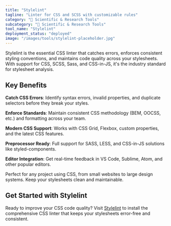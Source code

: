```yaml
---
title: "Stylelint"
tagline: "Linter for CSS and SCSS with customizable rules"
category: "🔬 Scientific & Research Tools"
subcategory: "🔬 Scientific & Research Tools"
tool_name: "Stylelint"
deployment_status: "deployed"
image: "/images/tools/stylelint-placeholder.jpg"
---
```

Stylelint is the essential CSS linter that catches errors, enforces consistent styling conventions, and maintains code quality across your stylesheets. With support for CSS, SCSS, Sass, and CSS-in-JS, it's the industry standard for stylesheet analysis.

## Key Benefits

**Catch CSS Errors**: Identify syntax errors, invalid properties, and duplicate selectors before they break your styles.

**Enforce Standards**: Maintain consistent CSS methodology (BEM, OOCSS, etc.) and formatting across your team.

**Modern CSS Support**: Works with CSS Grid, Flexbox, custom properties, and the latest CSS features.

**Preprocessor Ready**: Full support for SASS, LESS, and CSS-in-JS solutions like styled-components.

**Editor Integration**: Get real-time feedback in VS Code, Sublime, Atom, and other popular editors.

Perfect for any project using CSS, from small websites to large design systems. Keep your stylesheets clean and maintainable.

## Get Started with Stylelint

Ready to improve your CSS code quality? Visit [Stylelint](https://stylelint.io) to install the comprehensive CSS linter that keeps your stylesheets error-free and consistent.